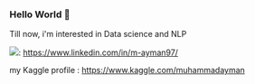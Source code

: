 ### Hello World 👋

Till now, i'm interested in Data science and NLP 

<img src="{https://img.shields.io/badge/LinkedIn-0077B5?style=for-the-badge&logo=linkedin&logoColor=white}" />: https://www.linkedin.com/in/m-ayman97/



my Kaggle profile : https://www.kaggle.com/muhammadayman

<!--
**muhammadayman97/muhammadayman97** is a ✨ _special_ ✨ repository because its `README.md` (this file) appears on your GitHub profile.

Here are some ideas to get you started:

- 🔭 I’m currently working on ...
- 🌱 I’m currently learning ...
- 👯 I’m looking to collaborate on ...
- 🤔 I’m looking for help with ...
- 💬 Ask me about ...
- 📫 How to reach me: ...
- 😄 Pronouns: ...
- ⚡ Fun fact: ...
-->

